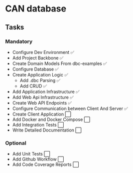 # CAN database

## Tasks

### Mandatory

- Configure Dev Environment ✅
- Add Project Backbone ✅
- Create Domain Models From dbc-examples ✅
- Configure Database ✅
- Create Application Logic ✅
  - Add .dbc Parsing ✅
  - Add CRUD ✅
- Add Application Infrastructure ✅
- Add Web Api Infrastructure ✅
- Create Web API Endpoints ✅
- Configure Communication between Client And Server ✅
- Create Client Application ⬜️
- Add Docker and Docker Compose ⬜️
- Add Integration Tests ⬜️
- Write Detailed Documentation ⬜️

### Optional

- Add Unit Tests ⬜️
- Add Github Workflow ⬜️
- Add Code Coverage Reports ⬜️
